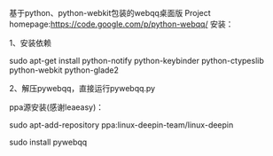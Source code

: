 基于python、python-webkit包装的webqq桌面版
Project homepage:https://code.google.com/p/python-webqq/
安装：

1、安装依赖

sudo apt-get install python-notify python-keybinder python-ctypeslib python-webkit python-glade2

2、解压pywebqq，直接运行pywebqq.py

ppa源安装(感谢leaeasy)：

sudo apt-add-repository ppa:linux-deepin-team/linux-deepin

sudo install pywebqq

